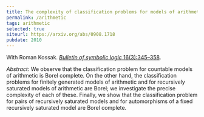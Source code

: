 ```yaml
---
title: The complexity of classification problems for models of arithmetic
permalink: /arithmetic
tags: arithmetic
selected: true
siteurl: https://arxiv.org/abs/0908.1718
pubdate: 2010
---
```


With Roman Kossak. [*Bulletin of symbolic logic* 16(3):345–358](https://dx.doi.org/10.2178/bsl/1286284557).<!--more-->

*Abstract*: We observe that the classification problem for countable models of arithmetic is Borel complete.  On the other hand, the classification problems for finitely generated models of arithmetic and for recursively saturated models of arithmetic are Borel; we investigate the precise complexity of each of these.  Finally, we show that the classification problem for pairs of recursively saturated models and for automorphisms of a fixed recursively saturated model are Borel complete.
